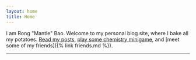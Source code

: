 ```yaml
---
layout: home
title: Home
---
```


I am Rong "Mantle" Bao. Welcome to my personal blog site, where I bake all my potatoes. [Read my posts](#section-posts), [play some chemistry minigame](/periotrisjs), and [meet some of my friends]({% link friends.md %}).

------
